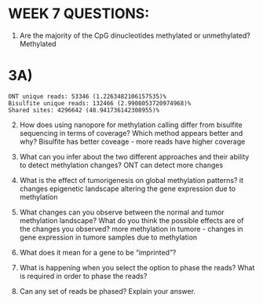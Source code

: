 # WEEK 7 QUESTIONS:

1) Are the majority of the CpG dinucleotides methylated or unmethylated?
Methylated

# 3A)
    ONT unique reads: 53346 (1.2263482106157535)%
    Bisulfite unique reads: 132466 (2.9908053720974968)%
    Shared sites: 4296642 (48.941736142308955)% 

2) How does using nanopore for methylation calling differ from bisulfite sequencing in terms of coverage? Which method appears better and why?
Bisulfite has better coveage - more reads have higher coverage

3) What can you infer about the two different approaches and their ability to detect methylation changes? 
ONT can detect more changes

4) What is the effect of tumorigenesis on global methylation patterns?
it changes epigenetic landscape altering the gene expression due to methylation 

5) What changes can you observe between the normal and tumor methylation landscape? What do you think the possible effects are of the changes you observed?
more methylation in tumore - changes in gene expression in tumore samples due to methylation

6) What does it mean for a gene to be “imprinted”?

7) What is happening when you select the option to phase the reads? What is required in order to phase the reads?

8) Can any set of reads be phased? Explain your answer.



